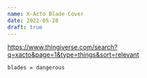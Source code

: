 ```yaml
---
name: X-Acto Blade Cover
date: 2022-05-28
draft: true
---
```


<https://www.thingiverse.com/search?q=xacto&page=1&type=things&sort=relevant>

`blades = dangerous`
